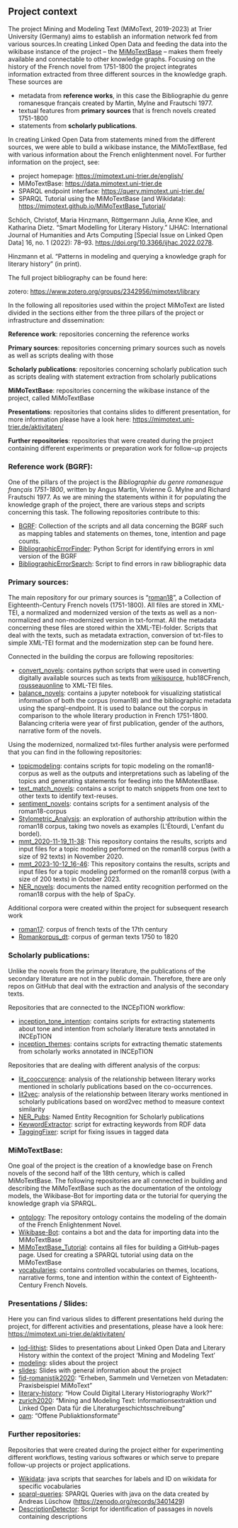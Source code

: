 ## Project context
The project Mining and Modeling Text (MiMoText, 2019-2023) at Trier University (Germany) aims to establish an information network fed from various sources.In creating Linked Open Data and feeding the data into the wikibase instance of the project – the [MiMoTextBase](https://data.mimotext.uni-trier.de/wiki/Main_Page) – makes them freely available and connectable to other knowledge graphs.
Focusing on the history of the French novel from 1751-1800 the project integrates information extracted from three different sources in the knowledge graph. These sources are 
- metadata from **reference works**, in this case the Bibliographie du genre romanesque français created by Martin, Mylne and Frautschi 1977. 
- textual features from **primary sources** that is french novels created 1751-1800
- statements from **scholarly publications**.

In creating Linked Open Data from statements mined from the different sources, we were able to build a wikibase instance, the MiMoTextBase, fed with various information about the French enlightenment novel.
For further information on the project, see:

- project homepage: https://mimotext.uni-trier.de/english/ 
- MiMoTextBase: https://data.mimotext.uni-trier.de
- SPARQL endpoint interface: https://query.mimotext.uni-trier.de/
- SPARQL Tutorial using the MiMoTextBase (and Wikidata): https://mimotext.github.io/MiMoTextBase_Tutorial/ 

Schöch, Christof, Maria Hinzmann, Röttgermann Julia, Anne Klee, and Katharina Dietz. “Smart Modelling for Literary History.” IJHAC: International Journal of Humanities and Arts Computing [Special Issue on Linked Open Data] 16, no. 1 (2022): 78–93. https://doi.org/10.3366/ijhac.2022.0278.

Hinzmann et al. “Patterns in modeling and querying a knowledge graph for literary history” (in print).

The full project bibliography can be found here:

zotero:
https://www.zotero.org/groups/2342956/mimotext/library

In the following all repositories used within the project MiMoText are listed divided in the sections either from the three pillars of the project or infrastructure and dissemination: 

**Reference work**: repositories concerning the reference works 

**Primary sources**: repositories concerning primary sources such as novels as well as scripts dealing with those

**Scholarly publications**: repositories concerning scholarly publication such as scripts dealing with statement extraction from scholarly publications

**MiMoTextBase**: repositories concerning the wikibase instance of the project, called MiMoTextBase

**Presentations**: repositories that contains slides to different presentation, for more information please have a look here: https://mimotext.uni-trier.de/aktivitaten/ 

**Further repositories**: repositories that were created during the project containing different experiments or preparation work for follow-up projects

### Reference work (BGRF):
One of the pillars of the project is the *Bibliographie du genre romanesque français 1751-1800*, written by Angus Martin, Vivienne G. Mylne and Richard Frautschi 1977. As we are mining the statements within it for populating the knowledge graph of the project, there are various steps and scripts concerning this task. The following repositories contribute to this:
- [BGRF](https://github.com/MiMoText/BGRF): Collection of the scripts and all data concerning the BGRF such as mapping tables and statements on themes, tone, intention and page counts.
- [BibliographicErrorFinder](https://github.com/MiMoText/BibliographicErrorFinder): Python Script for identifying errors in xml version of the BGRF
- [BibliographicErrorSearch](https://github.com/MiMoText/BibliographicErrorSearch): Script to find errors in raw bibliographic data

### Primary sources:
The main repository for our primary sources is “[roman18](https://github.com/MiMoText/roman18)”, a Collection of Eighteenth-Century French novels (1751-1800). All files are stored in XML-TEI, a normalized and modernized version of the texts as well as a non-normalized and non-modernized version in txt-format. All the metadata concerning these files are stored within the XML-TEI-folder. Scripts that deal with the texts, such as metadata extraction, conversion of txt-files to simple XML-TEI format and the modernization step can be found here.

Connected in the building the corpus are following repositories:
- [convert_novels](https://github.com/MiMoText/convert_novels): contains python scripts that were used in converting digitally available sources such as texts from [wikisource](https://fr.wikisource.org), hub18CFrench, [rousseauonline](https://www.rousseauonline.ch/) to XML-TEI files.
- [balance_novels](https://github.com/MiMoText/balance_novels): contains a jupyter notebook for visualizing statistical information of both the corpus (roman18) and the bibliographic metadata using the sparql-endpoint. It is used to balance out the corpus in comparison to the whole literary production in French 1751-1800. Balancing criteria were year of first publication, gender of the authors, narrative form of the novels.

Using the modernized, normalized txt-files further analysis were performed that you can find in the following repositories:
- [topicmodeling](https://github.com/MiMoText/topicmodeling): contains scripts for topic modeling on the roman18-corpus as well as the outputs and interpretations such as labeling of the topics and generating statements for feeding into the MiMotextBase. 
- [text_match_novels](https://github.com/MiMoText/text_match_novels): contains a script to match snippets from one text to other texts to identify text-reuses.
- [sentiment_novels](https://github.com/MiMoText/sentiment_novels): contains scripts for a sentiment analysis of the roman18-corpus
- [Stylometric_Analysis](https://github.com/MiMoText/Stylometric_Analysis):  an exploration of authorship attribution within the roman18 corpus, taking two novels as examples (L'Étourdi, L'enfant du bordel).
- [mmt_2020-11-19_11-38](https://github.com/MiMoText/mmt_2020-11-19_11-38): This repository contains the results, scripts and input files for a topic modeling performed on the roman18 corpus (with a size of 92 texts) in November 2020.
- [mmt_2023-10-12_16-46](https://github.com/MiMoText/mmt_2023-10-12_16-46): This repository contains the results, scripts and input files for a topic modeling performed on the roman18 corpus (with a size of 200 texts) in October 2023.
- [NER_novels](https://github.com/MiMoText/NER_novels): documents the named entity recognition performed on the roman18 corpus with the help of SpaCy.

Additional corpora were created within the project for subsequent research work
- [roman17](https://github.com/MiMoText/roman17): corpus of french texts of the 17th century
- [Romankorpus_dt](https://github.com/MiMoText/Romankorpus_dt): corpus of german texts 1750 to 1820

### Scholarly publications:
Unlike the novels from the primary literature, the publications of the secondary literature are not in the public domain. Therefore, there are only repos on GitHub that deal with the extraction and analysis of the secondary texts.

Repositories that are connected to the INCEpTION workflow:
- [inception_tone_intention](https://github.com/MiMoText/inception_tone_intention): contains scripts for extracting statements about tone and intention from scholarly literature texts annotated in INCEpTION 
- [inception_themes](https://github.com/MiMoText/inception_themes): contains scripts for extracting thematic statements from scholarly works annotated in INCEpTION

Repositories that are dealing with different analysis of the corpus:
- [lit_cooccurence](https://github.com/MiMoText/lit_cooccurence): analysis of the relationship between literary works mentioned in scholarly publications based on the co-occurrences.
- [lit2vec](https://github.com/MiMoText/lit2vec): analysis of the relationship between literary works mentioned in scholarly publications based on word2vec method to measure context similarity
- [NER_Pubs](https://github.com/MiMoText/NER_Pubs): Named Entity Recognition for Scholarly publications
- [KeywordExtractor](https://github.com/MiMoText/KeywordExtractor): script for extracting keywords from RDF data
- [TaggingFixer](https://github.com/MiMoText/TaggingFixer): script for fixing issues in tagged data

### MiMoTextBase:
One goal of the project is the creation of a knowledge base on French novels of the second half of the 18th century, which is called MiMoTextBase. The following repositories are all connected in building and describing the MiMoTextBase such as the documentation of the ontology models, the Wikibase-Bot for importing data or the tutorial for querying the knowledge graph via SPARQL.
- [ontology](https://github.com/MiMoText/ontology): The repository ontology contains the modeling of the domain of the French Enlightenment Novel.
- [Wikibase-Bot](https://github.com/MiMoText/Wikibase-Bot): contains a bot and the data for importing data into the MiMoTextBase
- [MiMoTextBase_Tutorial](https://github.com/MiMoText/MiMoTextBase_Tutorial): contains all files for building a GitHub-pages page. Used for creating a SPARQL tutorial using data on the MiMoTextBase
- [vocabularies](https://github.com/MiMoText/vocabularies): contains controlled vocabularies on themes, locations, narrative forms, tone and intention within the context of Eighteenth-Century French Novels.

### Presentations / Slides:
Here you can find various slides to different presentations held during the project, for different activities and presentations, please have a look here: https://mimotext.uni-trier.de/aktivitaten/ 
- [lod-lithist](https://github.com/MiMoText/lod-lithist): Slides to presentations about Linked Open Data and Literary History within the context of the project ‘Mining and Modeling Text’
- [modeling](https://github.com/MiMoText/modeling): slides about the project
- [slides](https://github.com/MiMoText/slides): Slides with general information about the project
- [fid-romanistik2020](https://github.com/MiMoText/fid-romanistik2020): “Erheben, Sammeln und Vernetzen von Metadaten: Praxisbeispiel MiMoText”
- [literary-history](https://github.com/MiMoText/literary-history): “How Could Digital Literary Historiography Work?”
- [zurich2020](https://github.com/MiMoText/zurich2020): “Mining and Modeling Text: Informationsextraktion und Linked Open Data für die Literaturgeschichtsschreibung”
- [oam](https://github.com/MiMoText/oam): “Offene Publiaktionsformate”

### Further repositories:
Repositories that were created during the project either for experimenting different workflows, testing various softwares or which serve to prepare follow-up projects or project applications.
- [Wikidata](https://github.com/MiMoText/Wikidata): java scripts that searches for labels and ID on wikidata for specific vocabularies
- [sparql-queries](https://github.com/MiMoText/sparql-queries): SPARQL Queries with java on the data created by Andreas Lüschow (https://zenodo.org/records/3401429)
- [DescriptionDetector](https://github.com/MiMoText/DescriptionDetector): Script for identification of passages in novels containing descriptions 
